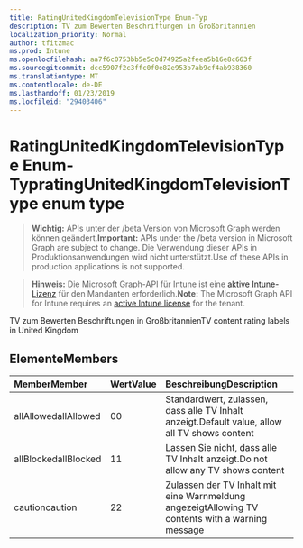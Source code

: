 ```yaml
---
title: RatingUnitedKingdomTelevisionType Enum-Typ
description: TV zum Bewerten Beschriftungen in Großbritannien
localization_priority: Normal
author: tfitzmac
ms.prod: Intune
ms.openlocfilehash: aa7f6c0753bb5e5c0d74925a2feea5b16e8c663f
ms.sourcegitcommit: dcc5907f2c3ffc0f0e82e953b7ab9cf4ab938360
ms.translationtype: MT
ms.contentlocale: de-DE
ms.lasthandoff: 01/23/2019
ms.locfileid: "29403406"
---
```

# <a name="ratingunitedkingdomtelevisiontype-enum-type"></a><span data-ttu-id="bff2b-103">RatingUnitedKingdomTelevisionType Enum-Typ</span><span class="sxs-lookup"><span data-stu-id="bff2b-103">ratingUnitedKingdomTelevisionType enum type</span></span>

> <span data-ttu-id="bff2b-104">**Wichtig:** APIs unter der /beta Version von Microsoft Graph werden können geändert.</span><span class="sxs-lookup"><span data-stu-id="bff2b-104">**Important:** APIs under the /beta version in Microsoft Graph are subject to change.</span></span> <span data-ttu-id="bff2b-105">Die Verwendung dieser APIs in Produktionsanwendungen wird nicht unterstützt.</span><span class="sxs-lookup"><span data-stu-id="bff2b-105">Use of these APIs in production applications is not supported.</span></span>

> <span data-ttu-id="bff2b-106">**Hinweis:** Die Microsoft Graph-API für Intune ist eine [aktive Intune-Lizenz](https://go.microsoft.com/fwlink/?linkid=839381) für den Mandanten erforderlich.</span><span class="sxs-lookup"><span data-stu-id="bff2b-106">**Note:** The Microsoft Graph API for Intune requires an [active Intune license](https://go.microsoft.com/fwlink/?linkid=839381) for the tenant.</span></span>

<span data-ttu-id="bff2b-107">TV zum Bewerten Beschriftungen in Großbritannien</span><span class="sxs-lookup"><span data-stu-id="bff2b-107">TV content rating labels in United Kingdom</span></span>

## <a name="members"></a><span data-ttu-id="bff2b-108">Elemente</span><span class="sxs-lookup"><span data-stu-id="bff2b-108">Members</span></span>
|<span data-ttu-id="bff2b-109">Member</span><span class="sxs-lookup"><span data-stu-id="bff2b-109">Member</span></span>|<span data-ttu-id="bff2b-110">Wert</span><span class="sxs-lookup"><span data-stu-id="bff2b-110">Value</span></span>|<span data-ttu-id="bff2b-111">Beschreibung</span><span class="sxs-lookup"><span data-stu-id="bff2b-111">Description</span></span>|
|:---|:---|:---|
|<span data-ttu-id="bff2b-112">allAllowed</span><span class="sxs-lookup"><span data-stu-id="bff2b-112">allAllowed</span></span>|<span data-ttu-id="bff2b-113">0</span><span class="sxs-lookup"><span data-stu-id="bff2b-113">0</span></span>|<span data-ttu-id="bff2b-114">Standardwert, zulassen, dass alle TV Inhalt anzeigt.</span><span class="sxs-lookup"><span data-stu-id="bff2b-114">Default value, allow all TV shows content</span></span>|
|<span data-ttu-id="bff2b-115">allBlocked</span><span class="sxs-lookup"><span data-stu-id="bff2b-115">allBlocked</span></span>|<span data-ttu-id="bff2b-116">1</span><span class="sxs-lookup"><span data-stu-id="bff2b-116">1</span></span>|<span data-ttu-id="bff2b-117">Lassen Sie nicht, dass alle TV Inhalt anzeigt.</span><span class="sxs-lookup"><span data-stu-id="bff2b-117">Do not allow any TV shows content</span></span>|
|<span data-ttu-id="bff2b-118">caution</span><span class="sxs-lookup"><span data-stu-id="bff2b-118">caution</span></span>|<span data-ttu-id="bff2b-119">2</span><span class="sxs-lookup"><span data-stu-id="bff2b-119">2</span></span>|<span data-ttu-id="bff2b-120">Zulassen der TV Inhalt mit eine Warnmeldung angezeigt</span><span class="sxs-lookup"><span data-stu-id="bff2b-120">Allowing TV contents with a warning message</span></span>|




